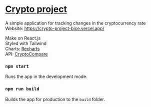 # [Crypto project](https://crypto-project-bice.vercel.app/)

A simple application for tracking changes in the cryptocurrency rate\
Website: https://crypto-project-bice.vercel.app/

Make on React.js\
Styled with Tailwind\
Charts: [Recharts](https://github.com/recharts/recharts)\
API: [CryptoCompare](https://min-api.cryptocompare.com/)

### `npm start`

Runs the app in the development mode.

### `npm run build`

Builds the app for production to the `build` folder.

